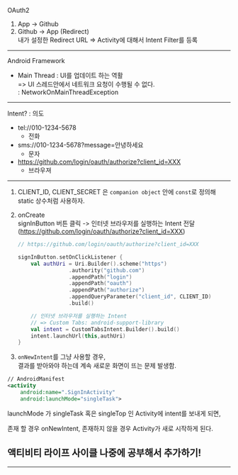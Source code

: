 

OAuth2
1. App -> Github
2. Github -> App (Redirect)  
내가 설정한 Redirect URL => Activity에 대해서 Intent Filter를 등록

-----

Android Framework  

- Main Thread : UI를 업데이트 하는 역활  
=> UI 스레드안에서 네트워크 요청이 수행될 수 없다.  
: NetworkOnMainThreadException  

-----

Intent? : 의도  

- tel://010-1234-5678                 
    - 전화  
- sms://010-1234-5678?message=안녕하세요 
    - 문자  
- https://github.com/login/oauth/authorize?client_id=XXX 
    - 브라우져  

-----

1. CLIENT_ID, CLIENT_SECRET 은 `companion object` 안에 `const`로 정의해 static 상수처럼 사용하자.

2. onCreate  
signInButton 버튼 클릭 -> 인터넷 브라우저를 실행하는 Intent 전달 (https://github.com/login/oauth/authorize?client_id=XXX) 
    ```kotlin
    // https://github.com/login/oauth/authorize?client_id=XXX

    signInButton.setOnClickListener {
        val authUri = Uri.Builder().scheme("https")
                    .authority("github.com")
                    .appendPath("login")
                    .appendPath("oauth")
                    .appendPath("authorize")
                    .appendQueryParameter("client_id", CLIENT_ID)
                    .build()

        // 인터넷 브라우저를 실행하는 Intent
        // => Custom Tabs: android-support-library
        val intent = CustomTabsIntent.Builder().build()
        intent.launchUrl(this,authUri)
    }
    ```

3. `onNewIntent`를 그냥 사용할 경우,    
결과를 받아와야 하는데 계속 새로운 화면이 뜨는 문제 발생함.

```xml
// AndroidManifest
<activity
    android:name=".SignInActivity"
    android:launchMode="singleTask">
```

launchMode 가 singleTask 혹은 singleTop 인 Activity에 intent를 보내게 되면,

존재 할 경우 onNewIntent, 존재하지 않을 경우 Activity가 새로 시작하게 된다.

## 액티비티 라이프 사이클 나중에 공부해서 추가하기!


-----





